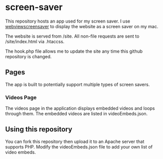 # screen-saver
This repository hosts an app used for my screen saver. I use [webviewscreensaver](https://github.com/liquidx/webviewscreensaver) to display the website as a screen saver on my mac.

The website is served from /site. All non-file requests are sent to /site/index.html via .htaccss.

The hook.php file allows me to update the site any time this github repository is changed.

## Pages
The app is built to potentially support multiple types of screen savers.

### Videos Page
The videos page in the application displays embedded videos and loops through them. The embedded videos are listed in videoEmbeds.json.

## Using this repository
You can fork this repository then upload it to an Apache server that supports PHP. Modify the videoEmbeds.json file to add your own list of video embeds.
